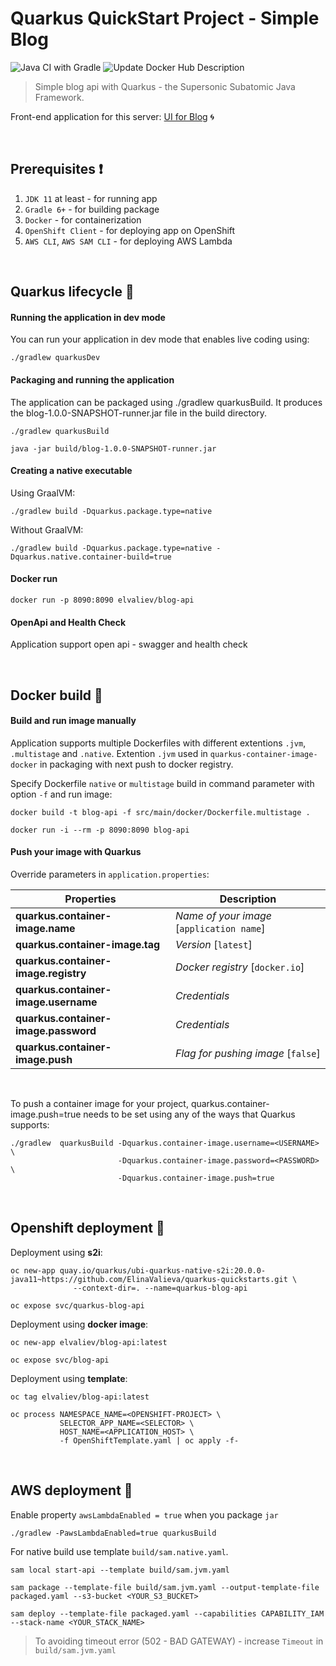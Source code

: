 # Quarkus QuickStart Project - Simple Blog 
![Java CI with Gradle](https://github.com/ElinaValieva/quarkus-blog-app/workflows/Java%20CI%20with%20Gradle/badge.svg?branch=master)
![Update Docker Hub Description](https://github.com/ElinaValieva/quarkus-quickstarts/workflows/Update%20Docker%20Hub%20Description/badge.svg)
> Simple blog api with Quarkus - the Supersonic Subatomic Java Framework. 
 
 Front-end application for this server: [UI for Blog](https://github.com/ElinaValieva/quarkus-quickstarts-blog-ui) :cyclone:

&nbsp;
## Prerequisites :heavy_exclamation_mark:
 1. `JDK 11` at least - for running app
 2. `Gradle 6+` - for building package
 3. `Docker` - for containerization
 4. `OpenShift Client` - for deploying app on OpenShift
 5. `AWS CLI`, `AWS SAM CLI` - for deploying AWS Lambda

&nbsp;
## Quarkus lifecycle :hammer:
#### Running the application in dev mode

You can run your application in dev mode that enables live coding using:

```
./gradlew quarkusDev
```

#### Packaging and running the application
The application can be packaged using ./gradlew quarkusBuild. It produces the blog-1.0.0-SNAPSHOT-runner.jar file in the build directory.
```
./gradlew quarkusBuild

java -jar build/blog-1.0.0-SNAPSHOT-runner.jar
```

#### Creating a native executable
Using GraalVM:
```
./gradlew build -Dquarkus.package.type=native
```
Without GraalVM:
```
./gradlew build -Dquarkus.package.type=native -Dquarkus.native.container-build=true
```
#### Docker run
```console
docker run -p 8090:8090 elvaliev/blog-api
```
#### OpenApi and Health Check
Application support open api - swagger and health check

&nbsp;
## Docker build :whale:
#### Build and run image manually
Application supports multiple Dockerfiles with different extentions `.jvm`, `.multistage` and `.native`. Extention `.jvm` used in `quarkus-container-image-docker` in packaging with next push to docker registry. 

Specify Dockerfile `native` or `multistage` build in command parameter with option `-f` and run image: 
```console
docker build -t blog-api -f src/main/docker/Dockerfile.multistage .

docker run -i --rm -p 8090:8090 blog-api
```
#### Push your image with Quarkus
Override parameters in `application.properties`:

|Properties|Description|
|--|--|
|**quarkus.container-image.name**|*Name of your image* [`application name`]|
|**quarkus.container-image.tag**|*Version* [`latest`]|
|**quarkus.container-image.registry**| *Docker registry* [`docker.io`]|
|**quarkus.container-image.username**| *Credentials*|
|**quarkus.container-image.password**| *Credentials*|
|**quarkus.container-image.push**| *Flag for pushing image* [`false`]|

&nbsp;

To push a container image for your project, quarkus.container-image.push=true needs to be set using any of the ways that Quarkus supports: 
```
./gradlew  quarkusBuild -Dquarkus.container-image.username=<USERNAME> \
                        -Dquarkus.container-image.password=<PASSWORD> \
                        -Dquarkus.container-image.push=true
```

&nbsp;
## Openshift deployment :triangular_flag_on_post:
Deployment using **s2i**:
```console
oc new-app quay.io/quarkus/ubi-quarkus-native-s2i:20.0.0-java11~https://github.com/ElinaValieva/quarkus-quickstarts.git \
              --context-dir=. --name=quarkus-blog-api
              
oc expose svc/quarkus-blog-api
```
Deployment using **docker image**:
```console
oc new-app elvaliev/blog-api:latest

oc expose svc/blog-api
```
Deployment using **template**:
```console
oc tag elvaliev/blog-api:latest

oc process NAMESPACE_NAME=<OPENSHIFT-PROJECT> \
           SELECTOR_APP_NAME=<SELECTOR> \
           HOST_NAME=<APPLICATION_HOST> \
           -f OpenShiftTemplate.yaml | oc apply -f-
```


&nbsp;
## AWS deployment :triangular_flag_on_post:
Enable property `awsLambdaEnabled = true` when you package `jar`
```
./gradlew -PawsLambdaEnabled=true quarkusBuild
```
For native build use template `build/sam.native.yaml`. 
```console
sam local start-api --template build/sam.jvm.yaml

sam package --template-file build/sam.jvm.yaml --output-template-file packaged.yaml --s3-bucket <YOUR_S3_BUCKET>

sam deploy --template-file packaged.yaml --capabilities CAPABILITY_IAM --stack-name <YOUR_STACK_NAME>
```

> To avoiding timeout error (502 - BAD GATEWAY) - increase `Timeout` in `build/sam.jvm.yaml`
